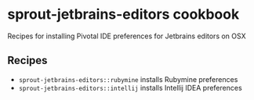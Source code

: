 # sprout-jetbrains-editors cookbook

Recipes for installing Pivotal IDE preferences for Jetbrains editors on OSX

## Recipes

* `sprout-jetbrains-editors::rubymine` installs Rubymine preferences
* `sprout-jetbrains-editors::intellij` installs Intellij IDEA preferences
